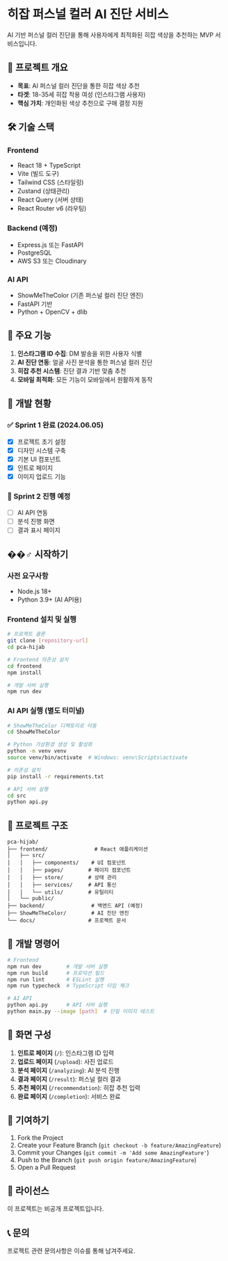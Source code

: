 # 히잡 퍼스널 컬러 AI 진단 서비스

AI 기반 퍼스널 컬러 진단을 통해 사용자에게 최적화된 히잡 색상을 추천하는 MVP 서비스입니다.

## 🚀 프로젝트 개요

- **목표**: AI 퍼스널 컬러 진단을 통한 히잡 색상 추천
- **타겟**: 18-35세 히잡 착용 여성 (인스타그램 사용자)
- **핵심 가치**: 개인화된 색상 추천으로 구매 결정 지원

## 🛠 기술 스택

### Frontend
- React 18 + TypeScript
- Vite (빌드 도구)
- Tailwind CSS (스타일링)
- Zustand (상태관리)
- React Query (서버 상태)
- React Router v6 (라우팅)

### Backend (예정)
- Express.js 또는 FastAPI
- PostgreSQL
- AWS S3 또는 Cloudinary

### AI API
- ShowMeTheColor (기존 퍼스널 컬러 진단 엔진)
- FastAPI 기반
- Python + OpenCV + dlib

## 📱 주요 기능

1. **인스타그램 ID 수집**: DM 발송을 위한 사용자 식별
2. **AI 진단 연동**: 얼굴 사진 분석을 통한 퍼스널 컬러 진단
3. **히잡 추천 시스템**: 진단 결과 기반 맞춤 추천
4. **모바일 최적화**: 모든 기능이 모바일에서 원활하게 동작

## 🚦 개발 현황

### ✅ Sprint 1 완료 (2024.06.05)
- [x] 프로젝트 초기 설정
- [x] 디자인 시스템 구축
- [x] 기본 UI 컴포넌트
- [x] 인트로 페이지
- [x] 이미지 업로드 기능

### 🚧 Sprint 2 진행 예정
- [ ] AI API 연동
- [ ] 분석 진행 화면
- [ ] 결과 표시 페이지

## ��‍♂️ 시작하기

### 사전 요구사항
- Node.js 18+
- Python 3.9+ (AI API용)

### Frontend 설치 및 실행

```bash
# 프로젝트 클론
git clone [repository-url]
cd pca-hijab

# Frontend 의존성 설치
cd frontend
npm install

# 개발 서버 실행
npm run dev
```

### AI API 실행 (별도 터미널)

```bash
# ShowMeTheColor 디렉토리로 이동
cd ShowMeTheColor

# Python 가상환경 생성 및 활성화
python -m venv venv
source venv/bin/activate  # Windows: venv\Scripts\activate

# 의존성 설치
pip install -r requirements.txt

# API 서버 실행
cd src
python api.py
```

## 📂 프로젝트 구조

```
pca-hijab/
├── frontend/               # React 애플리케이션
│   ├── src/
│   │   ├── components/    # UI 컴포넌트
│   │   ├── pages/        # 페이지 컴포넌트
│   │   ├── store/        # 상태 관리
│   │   ├── services/     # API 통신
│   │   └── utils/        # 유틸리티
│   └── public/
├── backend/               # 백엔드 API (예정)
├── ShowMeTheColor/        # AI 진단 엔진
└── docs/                 # 프로젝트 문서
```

## 🧪 개발 명령어

```bash
# Frontend
npm run dev        # 개발 서버 실행
npm run build      # 프로덕션 빌드
npm run lint       # ESLint 실행
npm run typecheck  # TypeScript 타입 체크

# AI API
python api.py      # API 서버 실행
python main.py --image [path]  # 단일 이미지 테스트
```

## 📱 화면 구성

1. **인트로 페이지** (`/`): 인스타그램 ID 입력
2. **업로드 페이지** (`/upload`): 사진 업로드
3. **분석 페이지** (`/analyzing`): AI 분석 진행
4. **결과 페이지** (`/result`): 퍼스널 컬러 결과
5. **추천 페이지** (`/recommendation`): 히잡 추천 입력
6. **완료 페이지** (`/completion`): 서비스 완료

## 🤝 기여하기

1. Fork the Project
2. Create your Feature Branch (`git checkout -b feature/AmazingFeature`)
3. Commit your Changes (`git commit -m 'Add some AmazingFeature'`)
4. Push to the Branch (`git push origin feature/AmazingFeature`)
5. Open a Pull Request

## 📄 라이선스

이 프로젝트는 비공개 프로젝트입니다.

## 📞 문의

프로젝트 관련 문의사항은 이슈를 통해 남겨주세요.
